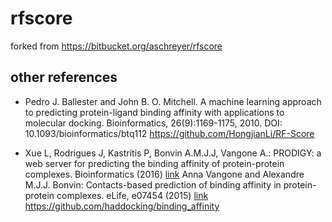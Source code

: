# rfscore
forked from https://bitbucket.org/aschreyer/rfscore

## other references

* Pedro J. Ballester and John B. O. Mitchell. A machine learning approach to predicting protein-ligand binding affinity with applications to molecular docking. Bioinformatics, 26(9):1169-1175, 2010. DOI: 10.1093/bioinformatics/btq112
 https://github.com/HongjianLi/RF-Score

* Xue L, Rodrigues J, Kastritis P, Bonvin A.M.J.J, Vangone A.: PRODIGY: a web server for predicting the binding affinity of protein-protein complexes. Bioinformatics (2016) [link](https://academic.oup.com/bioinformatics/article-abstract/32/23/3676/2525629/PRODIGY-a-web-server-for-predicting-the-binding?redirectedFrom=fulltext)
 Anna Vangone and Alexandre M.J.J. Bonvin: Contacts-based prediction of binding affinity in protein-protein complexes. eLife, e07454 (2015) [link](https://www.ncbi.nlm.nih.gov/pubmed/26193119)
 https://github.com/haddocking/binding_affinity
